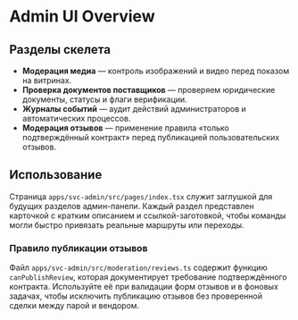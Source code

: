 # Admin UI Overview

## Разделы скелета

- **Модерация медиа** — контроль изображений и видео перед показом на витринах.
- **Проверка документов поставщиков** — проверяем юридические документы, статусы и флаги верификации.
- **Журналы событий** — аудит действий администраторов и автоматических процессов.
- **Модерация отзывов** — применение правила «только подтверждённый контракт» перед публикацией пользовательских отзывов.

## Использование

Страница `apps/svc-admin/src/pages/index.tsx` служит заглушкой для будущих разделов админ-панели. Каждый раздел представлен карточкой с кратким описанием и ссылкой-заготовкой, чтобы команды могли быстро привязать реальные маршруты или переходы.

### Правило публикации отзывов

Файл `apps/svc-admin/src/moderation/reviews.ts` содержит функцию `canPublishReview`, которая документирует требование подтверждённого контракта. Используйте её при валидации форм отзывов и в фоновых задачах, чтобы исключить публикацию отзывов без проверенной сделки между парой и вендором.
